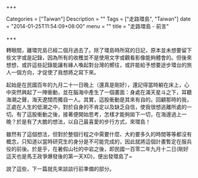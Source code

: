 +++

Categories = ["Taiwan"]
Description = ""
Tags = ["走路環島", "Taiwan"]
date = "2014-01-25T11:54:09+08:00"
menu = ""
title = "走路環島 - 前言"

+++

轉眼間，離環完島已經二個月過去了。除了環島時所寫的日記，原本並未想要留下些文字或是記錄，因為所有的收穫並不是使用文字或觀看影像能夠體會的。但後來想想，或許這些記錄能讓有緣人喚起對台灣的嚮往，或許能給予想要途步環台的旅人一個方向，才促使了我想將之寫下來。

起始是在民國百年的九月二十一日晚上（還真是剛好），還記得當時躺在床上，心中突然興起了一陣衝動，並在腦海中產生了一個畫面：身處在滿天星斗之下，耳聽海潮之聲，海天遼闊而獨自一人。其實，這股衝動是其來有自的。回顧那時的我，正處在人生的低潮之中，對於自身的不肯定以及缺乏自信，使我很想逃離所處的一切。有了這股衝動之後，接著便開始思考，怎樣才能夠拋下一切，在海邊過上一晚？於是有了大膽的想法，以自己最喜愛的步行方式，來環島！

雖然有了這個想法，但對於整個行程之中需要什麼、大約要多久的時間等等都沒有概念，只知道以當時研究生的身分是不可能完成的，因此就將這個計畫暫定在服兵役的前後。於是乎，在暑假山社的中岩之後，即民國一百零二年九月十二日(剛好這天也是馬王政爭爆發後的第一天XD)，便出發環島了~

說了這些，下一篇就先來談談行前準備的部分。
